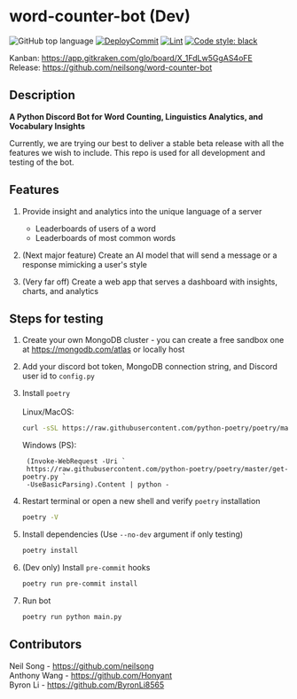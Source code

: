 # word-counter-bot (Dev)
![GitHub top language](https://img.shields.io/github/languages/top/neilsong/word-counter-bot-dev)
[![DeployCommit](https://github.com/neilsong/word-counter-bot-dev/actions/workflows/DeployCommit.yml/badge.svg)](https://github.com/neilsong/word-counter-bot-dev/actions/workflows/DeployCommit.yml)
[![Lint](https://github.com/neilsong/word-counter-bot-dev/actions/workflows/black.yml/badge.svg)](https://github.com/neilsong/word-counter-bot-dev/actions/workflows/black.yml)
[![Code style: black](https://img.shields.io/badge/code%20style-black-000000.svg)](https://github.com/psf/black)

Kanban: https://app.gitkraken.com/glo/board/X_1FdLw5GgAS4oFE  
Release: https://github.com/neilsong/word-counter-bot
## Description

**A Python Discord Bot for Word Counting, Linguistics Analytics, and Vocabulary Insights**

Currently, we are trying our best to deliver a stable beta release with all the features we wish to include. This repo is used for all development and testing of the bot.

## Features

  1. Provide insight and analytics into the unique language of a server
        - Leaderboards of users of a word
        - Leaderboards of most common words

  2. (Next major feature) Create an AI model that will send a message or a response mimicking a user's style

  3. (Very far off) Create a web app that serves a dashboard with insights, charts, and analytics 

## Steps for testing

  1. Create your own MongoDB cluster - you can create a free sandbox one at https://mongodb.com/atlas or locally host

  2. Add your discord bot token, MongoDB connection string, and Discord user id to `config.py`

  3. Install `poetry`
     <br/><br/>
     Linux/MacOS:
     ```sh
     curl -sSL https://raw.githubusercontent.com/python-poetry/poetry/master/get-poetry.py | python -
     ```  
     Windows (PS):
     ```PS
      (Invoke-WebRequest -Uri `
      https://raw.githubusercontent.com/python-poetry/poetry/master/get-poetry.py `
      -UseBasicParsing).Content | python -
     ```
   
  4. Restart terminal or open a new shell and verify `poetry` installation
     ```sh
     poetry -V
     ``` 

  5. Install dependencies (Use `--no-dev` argument if only testing)
  
     ```sh
     poetry install
     ```
                
  6. (Dev only) Install `pre-commit` hooks
  
     ```sh
     poetry run pre-commit install
     ```

  7. Run bot  
  
     ```sh
     poetry run python main.py
     ```
   
## Contributors
Neil Song - https://github.com/neilsong  
Anthony Wang - https://github.com/Honyant  
Byron Li - https://github.com/ByronLi8565
